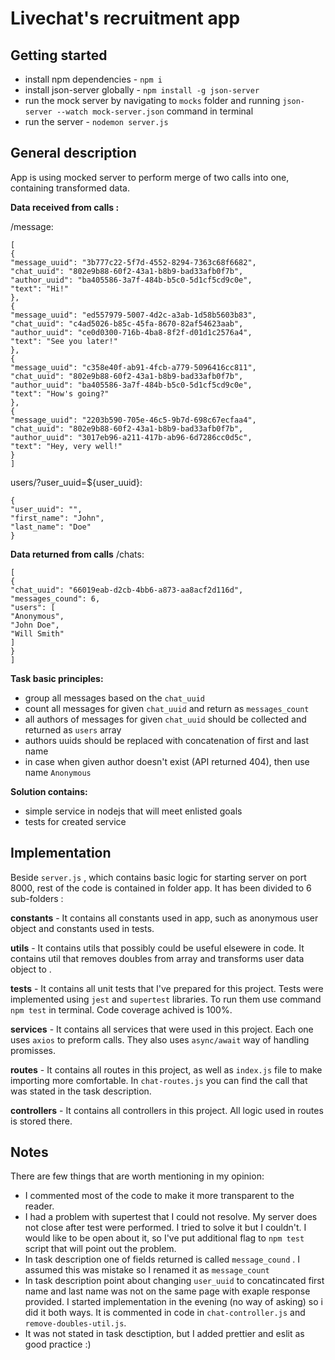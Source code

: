# Livechat's recruitment app

  

## Getting started

  

- install npm dependencies - `npm i`
- install json-server globally - ``npm install -g json-server``
- run the mock server by navigating to ``mocks`` folder and running
 ``json-server --watch mock-server.json`` command in terminal
- run the server - ``nodemon server.js``
  

 ## General description
App is using mocked server to perform merge of two calls into one, containing transformed data.  

**Data received from calls :**

/message:
```
[  
{  
"message_uuid": "3b777c22-5f7d-4552-8294-7363c68f6682",  
"chat_uuid": "802e9b88-60f2-43a1-b8b9-bad33afb0f7b",  
"author_uuid": "ba405586-3a7f-484b-b5c0-5d1cf5cd9c0e",  
"text": "Hi!"  
},  
{  
"message_uuid": "ed557979-5007-4d2c-a3ab-1d58b5603b83",  
"chat_uuid": "c4ad5026-b85c-45fa-8670-82af54623aab",  
"author_uuid": "ce0d0300-716b-4ba8-8f2f-d01d1c2576a4",  
"text": "See you later!"  
},  
{  
"message_uuid": "c358e40f-ab91-4fcb-a779-5096416cc811",  
"chat_uuid": "802e9b88-60f2-43a1-b8b9-bad33afb0f7b",  
"author_uuid": "ba405586-3a7f-484b-b5c0-5d1cf5cd9c0e",  
"text": "How's going?"  
},  
{  
"message_uuid": "2203b590-705e-46c5-9b7d-698c67ecfaa4",  
"chat_uuid": "802e9b88-60f2-43a1-b8b9-bad33afb0f7b",  
"author_uuid": "3017eb96-a211-417b-ab96-6d7286cc0d5c",  
"text": "Hey, very well!"  
}  
]
```

users/?user_uuid=${user_uuid}:
```
{  
"user_uuid": "",  
"first_name": "John",  
"last_name": "Doe"  
}
```

**Data returned from calls**
/chats:
```
[  
{  
"chat_uuid": "66019eab-d2cb-4bb6-a873-aa8acf2d116d",  
"messages_cound": 6,  
"users": [  
"Anonymous",  
"John Doe",  
"Will Smith"  
]  
}  
]
```

**Task basic principles:**
- group all messages based on the `chat_uuid`  
- count all messages for given `chat_uuid` and return as `messages_count`  
- all authors of messages for given `chat_uuid` should be collected and returned as `users` array  
- authors uuids should be replaced with concatenation of first and last name  
- in case when given author doesn't exist (API returned 404), then use name `Anonymous`

**Solution contains:**
-  simple service in nodejs that will meet enlisted goals  
-  tests for created service


## Implementation

  
Beside ``server.js`` , which contains basic logic for starting server on port 8000, rest of the code is contained in folder app. It has been divided to 6 sub-folders :

**constants** - It contains all constants used in app, such as anonymous user object and constants used in tests.

**utils** - It contains utils that possibly could be useful elsewere in code. It contains util that removes doubles from array and transforms user data object to .

**tests** - It contains all unit tests that I've prepared for this project. Tests were implemented using ``jest`` and ``supertest`` libraries. To run them use command ``npm test`` in terminal.  Code coverage achived is 100%.

**services** - It contains all services that were used in this project. Each one uses ``axios`` to preform calls. They also uses ``async/await`` way of handling promisses.

**routes** - It contains all routes in this project, as well as ``index.js`` file to make importing more comfortable. In ``chat-routes.js`` you can find the call  that was stated in the task description.

**controllers** - It contains all controllers in this project. All logic used in routes is stored there.
  

## Notes

  

There are few things that are worth mentioning in my opinion:

- I commented most of the code to make it more transparent to the reader. 
- I had a problem with supertest that I could not resolve. My server does not close after test were performed. I tried to solve it but I couldn't. I would like to be open about it, so I've put additional flag to ``npm test`` script that will point out the problem.
- In task description one of fields returned is called ``message_cound`` . I assumed this was mistake so I renamed it as ``message_count``
- In task description point about changing ``user_uuid`` to concatincated first name and last name was not on the same page with exaple response provided. I started implementation in the evening (no way of asking) so i did it both ways. It is commented in code in ``chat-controller.js`` and `remove-doubles-util.js`. 
- It was not stated in task desctiption, but I added prettier and eslit as good practice :)